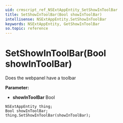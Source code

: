 ```yaml
---
uid: crmscript_ref_NSExtAppEntity_SetShowInToolBar
title: SetShowInToolBar(Bool showInToolBar)
intellisense: NSExtAppEntity.SetShowInToolBar
keywords: NSExtAppEntity, GetShowInToolBar
so.topic: reference
---
```


# SetShowInToolBar(Bool showInToolBar)

Does the webpanel have a toolbar

**Parameter:** 
 - **showInToolBar** Bool

```crmscript
NSExtAppEntity thing;
Bool showInToolBar;
thing.SetShowInToolBar(showInToolBar);
```

